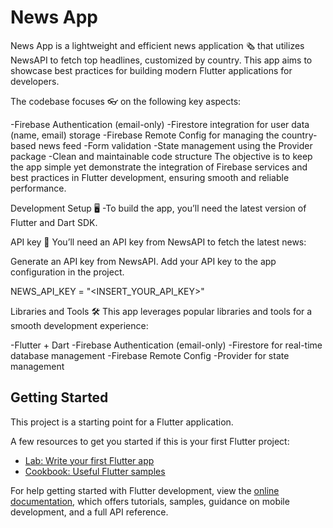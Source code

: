 # News App

News App is a lightweight and efficient news application 🗞️ that utilizes NewsAPI to fetch top headlines, customized by country. This app aims to showcase best practices for building modern Flutter applications for developers.

The codebase focuses 👓 on the following key aspects:

-Firebase Authentication (email-only)
-Firestore integration for user data (name, email) storage
-Firebase Remote Config for managing the country-based news feed
-Form validation
-State management using the Provider package
-Clean and maintainable code structure
The objective is to keep the app simple yet demonstrate the integration of Firebase services and best practices in Flutter development, ensuring smooth and reliable performance.

Development Setup 🖥
-To build the app, you’ll need the latest version of Flutter and Dart SDK.

API key 🔑
You’ll need an API key from NewsAPI to fetch the latest news:

Generate an API key from NewsAPI.
Add your API key to the app configuration in the project.

NEWS_API_KEY = "<INSERT_YOUR_API_KEY>"

Libraries and Tools 🛠
This app leverages popular libraries and tools for a smooth development experience:

-Flutter + Dart
-Firebase Authentication (email-only)
-Firestore for real-time database management
-Firebase Remote Config
-Provider for state management

## Getting Started

This project is a starting point for a Flutter application.

A few resources to get you started if this is your first Flutter project:

- [Lab: Write your first Flutter app](https://docs.flutter.dev/get-started/codelab)
- [Cookbook: Useful Flutter samples](https://docs.flutter.dev/cookbook)

For help getting started with Flutter development, view the
[online documentation](https://docs.flutter.dev/), which offers tutorials,
samples, guidance on mobile development, and a full API reference.
